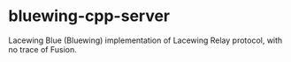# bluewing-cpp-server
Lacewing Blue (Bluewing) implementation of Lacewing Relay protocol, with no trace of Fusion.
